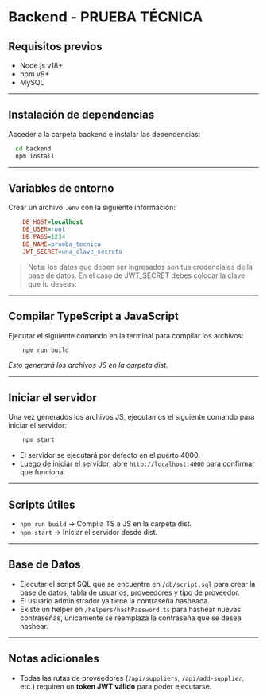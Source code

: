 # Backend - PRUEBA TÉCNICA

## Requisitos previos 
- Node.js v18+
- npm v9+
- MySQL

---

## Instalación de dependencias

Acceder a la carpeta backend e instalar las dependencias:

```bash
  cd backend
  npm install
```

---

## Variables de entorno

Crear un archivo `.env` con la siguiente información:

```ini
    DB_HOST=localhost  
    DB_USER=root
    DB_PASS=1234
    DB_NAME=prueba_tecnica
    JWT_SECRET=una_clave_secreta
```
> Nota: los datos que deben ser ingresados son tus credenciales de la base de datos. En el caso de JWT_SECRET debes colocar la clave que tu deseas.

---

## Compilar TypeScript a JavaScript

Ejecutar el siguiente comando en la terminal para compilar los archivos:

```bash
    npm run build
```

*Esto generará los archivos JS en la carpeta dist.*

---

## Iniciar el servidor

Una vez generados los archivos JS, ejecutamos el siguiente comando para iniciar el servidor:

```bash
    npm start
```

- El servidor se ejecutará por defecto en el puerto 4000.
- Luego de iniciar el servidor, abre `http://localhost:4000` para confirmar que funciona.

--- 

## Scripts útiles

- ``` npm run build ``` -> Compila TS a JS en la carpeta dist.
- ``` npm start ``` -> Iniciar el servidor desde dist.

---

## Base de Datos

- Ejecutar el script SQL que se encuentra en  `/db/script.sql` para crear la base de datos, tabla de usuarios, proveedores y tipo de proveedor.
- El usuario administrador ya tiene la contraseña hasheada.
- Existe un helper en `/helpers/hashPassword.ts` para hashear nuevas contraseñas, unicamente se reemplaza la contraseña que se desea hashear.

---

## Notas adicionales

- Todas las rutas de proveedores (```/api/suppliers```, ```/api/add-supplier```, etc.) requiren un **token JWT válido** para poder ejecutarse.




